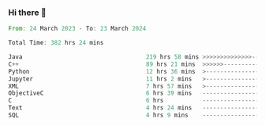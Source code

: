 ### Hi there 👋

<!--
**luoxuanzao/luoxuanzao** is a ✨ _special_ ✨ repository because its `README.md` (this file) appears on your GitHub profile.

Here are some ideas to get you started:

- 🔭 I’m currently working on ...
- 🌱 I’m currently learning ...
- 👯 I’m looking to collaborate on ...
- 🤔 I’m looking for help with ...
- 💬 Ask me about ...
- 📫 How to reach me: ...
- 😄 Pronouns: ...
- ⚡ Fun fact: ...
-->

<!--START_SECTION:waka-->

```rust
From: 24 March 2023 - To: 23 March 2024

Total Time: 382 hrs 24 mins

Java                                   219 hrs 58 mins >>>>>>>>>>>>>>-----------   57.31 %
C++                                    89 hrs 21 mins  >>>>>>-------------------   23.28 %
Python                                 12 hrs 36 mins  >------------------------   03.28 %
Jupyter                                11 hrs 2 mins   >------------------------   02.88 %
XML                                    7 hrs 57 mins   >------------------------   02.07 %
ObjectiveC                             6 hrs 39 mins   -------------------------   01.74 %
C                                      6 hrs           -------------------------   01.56 %
Text                                   4 hrs 24 mins   -------------------------   01.15 %
SQL                                    4 hrs 9 mins    -------------------------   01.08 %
```

<!--END_SECTION:waka-->